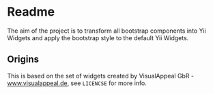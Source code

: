 Readme
==

The aim of the project is to transform all bootstrap components into Yii Widgets and apply the bootstrap style to the default Yii Widgets. 

Origins
--
This is based on the set of widgets created by VisualAppeal GbR - www.visualappeal.de, see `LICENCSE` for more info.